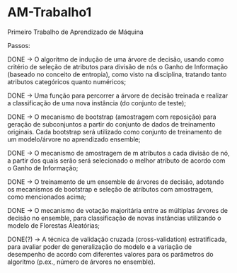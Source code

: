 # AM-Trabalho1
Primeiro Trabalho de Aprendizado de Máquina

Passos:

DONE    -> O algoritmo de indução de uma árvore de decisão, usando como critério de seleção de atributos para divisão de nós o Ganho de Informação (baseado no             conceito de entropia), como visto na disciplina, tratando tanto atributos categóricos quanto numéricos;

DONE    -> Uma função para percorrer a árvore de decisão treinada e realizar a classificação de uma nova instância (do conjunto de teste);

DONE    -> O mecanismo de bootstrap (amostragem com reposição) para geração de subconjuntos a partir do conjunto de dados de treinamento originais. Cada bootstrap         será utilizado como conjunto de treinamento de um modelo/árvore no aprendizado ensemble;

DONE    -> O mecanismo de amostragem de m atributos a cada divisão de nó, a partir dos quais serão será selecionado o melhor atributo de acordo com o Ganho de             Informação;

DONE    -> O treinamento de um ensemble de árvores de decisão, adotando os mecanismos de bootstrap e seleção de atributos com amostragem, como mencionados acima;

DONE    -> O mecanismo de votação majoritária entre as múltiplas árvores de decisão no ensemble, para classificação de novas instâncias utilizando o modelo de             Florestas Aleatórias;

DONE(?) -> A técnica de validação cruzada (cross-validation) estratificada, para avaliar poder de generalização do modelo e a variação de desempenho de acordo com         diferentes valores para os parâmetros do algoritmo (p.ex., número de árvores no ensemble).
